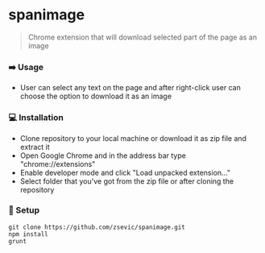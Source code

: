 # spanimage
> Chrome extension that will download selected part of the page as an image

### :arrow_right: Usage
* User can select any text on the page and after right-click user can choose the option to download it as an image

### :computer: Installation
* Clone repository to your local machine or download it as zip file and extract it
* Open Google Chrome and in the address bar type "chrome://extensions"
* Enable developer mode and click "Load unpacked extension..."
* Select folder that you've got from the zip file or after cloning the repository

### :wrench: Setup
    git clone https://github.com/zsevic/spanimage.git
    npm install
    grunt
